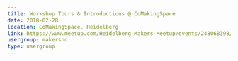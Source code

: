 ```yaml
---
title: Workshop Tours & Introductions @ CoMakingSpace
date: 2018-02-28
location: CoMakingSpace, Heidelberg
link: https://www.meetup.com/Heidelberg-Makers-Meetup/events/248068398/
usergroup: makershd
type: usergroup
---
```

